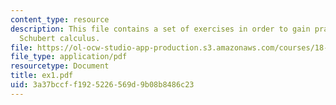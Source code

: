 ```yaml
---
content_type: resource
description: This file contains a set of exercises in order to gain practice with
  Schubert calculus.
file: https://ol-ocw-studio-app-production.s3.amazonaws.com/courses/18-727-topics-in-algebraic-geometry-intersection-theory-on-moduli-spaces-spring-2006/3a37bccff1925226569d9b08b8486c23_ex1.pdf
file_type: application/pdf
resourcetype: Document
title: ex1.pdf
uid: 3a37bccf-f192-5226-569d-9b08b8486c23
---
```

